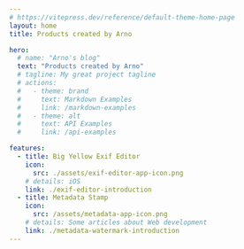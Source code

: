 ```yaml
---
# https://vitepress.dev/reference/default-theme-home-page
layout: home
title: Products created by Arno

hero:
  # name: "Arno's blog"
  text: "Products created by Arno"
  # tagline: My great project tagline
  # actions:
  #   - theme: brand
  #     text: Markdown Examples
  #     link: /markdown-examples
  #   - theme: alt
  #     text: API Examples
  #     link: /api-examples

features:
  - title: Big Yellow Exif Editor
    icon:
      src: ./assets/exif-editor-app-icon.png
    # details: iOS
    link: ./exif-editor-introduction
  - title: Metadata Stamp
    icon:
      src: /assets/metadata-app-icon.png
    # details: Some articles about Web development
    link: ./metadata-watermark-introduction
---
```

